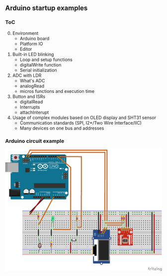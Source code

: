 ## Arduino startup examples


### ToC

0. Environment
    - Arduino board
    - Platform IO
    - Editor
1. Built-in LED blinking
    - Loop and setup functions
    - digitalWrite function
    - Serial initialization
2. ADC with LDR
    - What's ADC
    - analogRead
    - micros functions and execution time
3. Button and ISRs
    - digitalRead
    - Interrupts
    - attachInterupt
4. Usage of complex modules based on OLED display and SHT31 sensor
    - Communication standards (SPI, I2*/Two Wire Interface/IIC)
    - Many devices on one bus and addresses

### Arduino circuit example
![Arduino example circuit](./arduino-circuit.png?raw=true "Circuit")